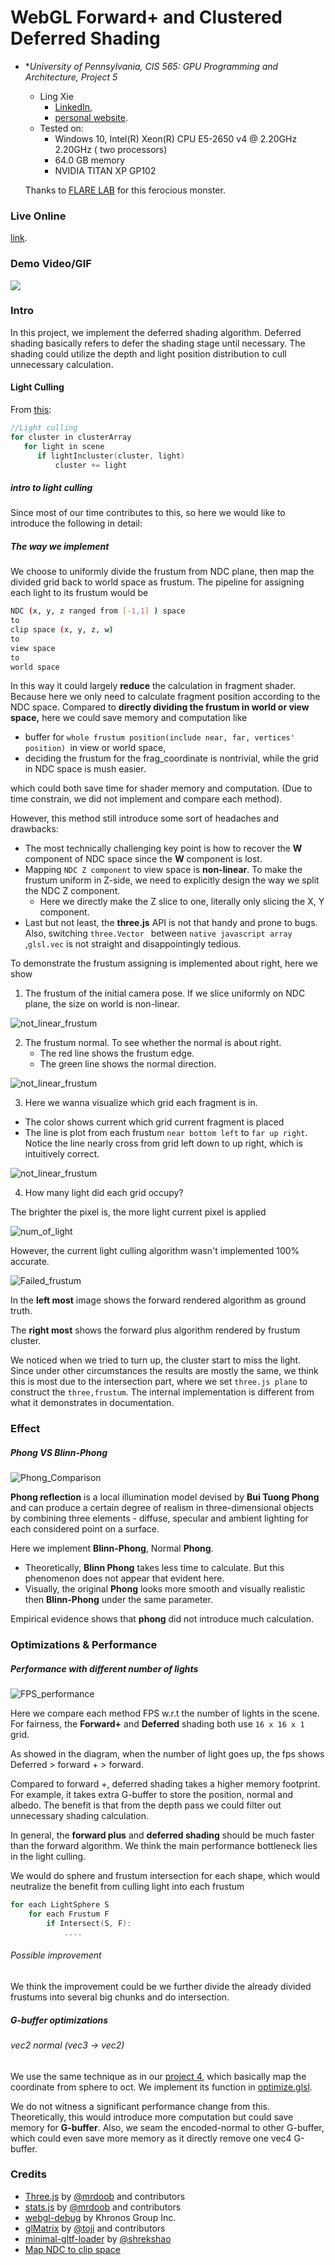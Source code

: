 WebGL Forward+ and Clustered Deferred Shading
======================

* **University of Pennsylvania, CIS 565: GPU Programming and Architecture, Project 5*
  
  * Ling Xie
    * [LinkedIn](https://www.linkedin.com/in/ling-xie-94b939182/), 
    * [personal website](https://jack12xl.netlify.app).
  * Tested on: 
    * Windows 10, Intel(R) Xeon(R) CPU E5-2650 v4 @ 2.20GHz 2.20GHz ( two processors) 
    * 64.0 GB memory
    * NVIDIA TITAN XP GP102
  
  Thanks to [FLARE LAB](http://faculty.sist.shanghaitech.edu.cn/faculty/liuxp/flare/index.html) for this ferocious monster.

### Live Online

[link](https://jack12xl.github.io/Project5-WebGL-Forward-Plus-and-Clustered-Deferred/).

### Demo Video/GIF

[![](img/demo.gif)](TODO)

### Intro

In this project, we implement the deferred shading algorithm. Deferred shading basically refers to defer the shading stage until necessary. The shading could utilize the depth and light position distribution to cull unnecessary calculation. 

#### Light Culling

From [this](http://www.aortiz.me/2018/12/21/CG.html#tiled-shading--forward):

```c++
//Light culling
for cluster in clusterArray
   for light in scene
      if lightIncluster(cluster, light)
          cluster += light
```

##### intro to light culling

Since most of our time contributes to this, so here we would like to introduce the following in detail:

##### The way we implement

We choose to uniformly divide the frustum from NDC plane, then map the divided grid back to world space as frustum. The pipeline for assigning each light to its frustum would be

```bash
NDC (x, y, z ranged from [-1,1] ) space
to
clip space (x, y, z, w)
to 
view space
to 
world space
```

In this way it could largely **reduce** the calculation in fragment shader. Because here we only need to calculate fragment position according to the NDC space. Compared to **directly dividing the frustum in world or view space,** here we could save memory and computation like

- buffer for `whole frustum position(include near, far, vertices' position) `in view or world space, 
- deciding the frustum for the frag_coordinate is nontrivial, while the grid in NDC space is mush easier.

which could both save time for shader memory and computation. (Due to time constrain, we did not implement and compare each method).

However, this method still introduce some sort of headaches and drawbacks:

- The most technically challenging key point is how to recover the **W** component of NDC space since the  **W** component is lost.
- Mapping `NDC Z component` to view space is **non-linear**. To make the frustum uniform in Z-side, we need to explicitly design the way we split the NDC Z component. 
  - Here we directly make the Z slice to one, literally only slicing the X, Y component. 
- Last but not least, the **three.js** API is not that handy and prone to bugs. Also, switching `three.Vector ` between  `native javascript array` ,`glsl.vec` is not straight and disappointingly tedious.



To demonstrate the frustum assigning is implemented about right, here we show

1. The frustum of the initial camera pose. If we slice uniformly on NDC plane, the size on world is non-linear.

![not_linear_frustum](./img/not_linear_frustum.png)

2. The frustum normal. To see whether the normal is about right. 
   - The red line shows the frustum edge.
   - The green line shows the normal direction.

![not_linear_frustum](./img/normal.png)



3. Here we wanna visualize which grid each fragment is in. 

- The color shows current which grid current fragment is placed
- The line is plot from each frustum `near bottom left` to `far up right`. Notice the line nearly cross from grid left down to up right, which is intuitively correct.

![not_linear_frustum](./img/which_grid.png)

4. How many light did each grid occupy?

The brighter the pixel is, the more light current pixel is applied

![num_of_light](./img/num_of_light.png)



However, the current light culling algorithm wasn't implemented 100% accurate. 

![Failed_frustum](./img/Failed_frustum.svg)

In the **left most** image shows the forward rendered algorithm as ground truth.

The **right most** shows the forward plus algorithm rendered by frustum cluster. 

We noticed when we tried to turn up, the cluster start to miss the light. Since under other circumstances the results are mostly the same, we think this is most due to the intersection part, where we set `three.js plane` to construct the `three,frustum`. The internal implementation is different from what it demonstrates in documentation.

### Effect

##### Phong VS Blinn-Phong

![Phong_Comparison](./img/Phong_Comparison.svg)

**Phong reflection** is a local illumination model devised by **Bui Tuong Phong** and can produce a certain degree of realism in three-dimensional objects by combining three elements - diffuse, specular and ambient lighting for each considered point on a surface.

Here we implement **Blinn-Phong**, Normal **Phong**. 

- Theoretically, **Blinn Phong** takes less time to calculate. But this phenomenon does not appear that evident here. 
- Visually, the original **Phong** looks more smooth and visually realistic then **Blinn-Phong** under the same parameter.

Empirical evidence shows that **phong** did not introduce much calculation.

### Optimizations & Performance

##### Performance with different number of lights

![FPS_performance](./img/FPS_performance.svg)

Here we compare each method FPS w.r.t the number of lights in the scene. For fairness, the **Forward+** and **Deferred** shading both use `16 x 16 x 1` grid. 

As showed in the diagram, when the number of light goes up, the fps shows Deferred > forward + > forward. 

Compared to forward +, deferred shading takes a higher memory footprint. For example, it takes extra G-buffer to store the position, normal and albedo. The benefit is that from the depth pass we could filter out unnecessary shading calculation. 

In general, the **forward plus** and **deferred shading** should be much faster than the forward algorithm. We think the main performance bottleneck lies in the light culling. 

We would do sphere and frustum intersection  for each shape, which would neutralize the benefit from culling light into each frustum 

```C++
for each LightSphere S
    for each Frustum F
    	if Intersect(S, F):
			....
```

###### Possible improvement

We think the improvement could be we further divide the already divided frustums into several big chunks and do intersection.  

##### G-buffer optimizations

###### vec2 normal (vec3 -> vec2)

We use the same technique as in our [project 4](https://github.com/Jack12xl/Project4-CUDA-Denoiser#1-gbuffer-optimization), which basically map the coordinate from sphere to oct. We implement its function in [optimize.glsl]().



We do not witness a significant performance change from this. Theoretically, this would introduce more computation but could save memory for **G-buffer**. Also, we seam the encoded-normal to other G-buffer, which could even save more memory as it directly remove one vec4 G-buffer.





### Credits

* [Three.js](https://github.com/mrdoob/three.js) by [@mrdoob](https://github.com/mrdoob) and contributors
* [stats.js](https://github.com/mrdoob/stats.js) by [@mrdoob](https://github.com/mrdoob) and contributors
* [webgl-debug](https://github.com/KhronosGroup/WebGLDeveloperTools) by Khronos Group Inc.
* [glMatrix](https://github.com/toji/gl-matrix) by [@toji](https://github.com/toji) and contributors
* [minimal-gltf-loader](https://github.com/shrekshao/minimal-gltf-loader) by [@shrekshao](https://github.com/shrekshao)
* [Map NDC to clip space](https://www.khronos.org/opengl/wiki/Compute_eye_space_from_window_space)
